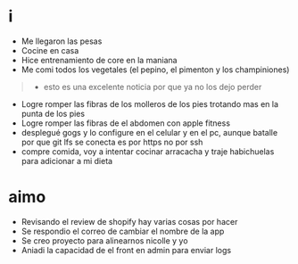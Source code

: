 # i
- Me llegaron las pesas
- Cocine en casa
- Hice entrenamiento de core en la maniana
- Me comi todos los vegetales (el pepino, el pimenton y los champiniones)
>- esto es una excelente noticia por que ya no los dejo perder
- Logre romper las fibras de los molleros de los pies trotando mas en la punta de los pies
- Logre romper las fibras de el abdomen con apple fitness
- desplegué gogs y lo configure en el celular y en el pc, aunque batalle por que git lfs se conecta es por https no por ssh 
- compre comida, voy a intentar cocinar arracacha y traje habichuelas para adicionar a mi dieta

# aimo
- Revisando el review de shopify hay varias cosas por hacer
- Se respondio el correo de cambiar el nombre de la app
- Se creo proyecto para alinearnos nicolle y yo
- Aniadi la capacidad de el front en admin para enviar logs
